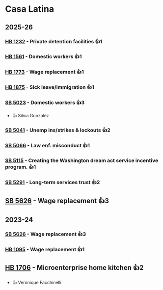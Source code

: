 # Casa Latina
## 2025-26

### [HB 1232](/bill/2025-26/hb/1232/) - Private detention facilities 👍1  

### [HB 1561](/bill/2025-26/hb/1561/) - Domestic workers 👍1  

### [HB 1773](/bill/2025-26/hb/1773/) - Wage replacement 👍1  

### [HB 1875](/bill/2025-26/hb/1875/) - Sick leave/immigration 👍1  

### [SB 5023](/bill/2025-26/sb/5023/) - Domestic workers 👍3  
* 👍 Silvia Gonzalez

### [SB 5041](/bill/2025-26/sb/5041/) - Unemp ins/strikes & lockouts 👍2  

### [SB 5066](/bill/2025-26/sb/5066/) - Law enf. misconduct 👍1  

### [SB 5115](/bill/2025-26/sb/5115/) - Creating the Washington dream act service incentive program. 👍1  

### [SB 5291](/bill/2025-26/sb/5291/) - Long-term services trust 👍2  

## [SB 5626](/bill/2025-26/sb/5626/) - Wage replacement 👍3  

## 2023-24

### [SB 5626](/bill/2023-24/sb/5626/) - Wage replacement 👍3  

### [HB 1095](/bill/2023-24/hb/1095/) - Wage replacement 👍1  

## [HB 1706](/bill/2023-24/hb/1706/) - Microenterprise home kitchen 👍2  
* 👍 Veronique Facchinelli
